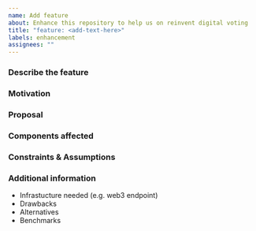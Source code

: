 ```yaml
---
name: Add feature
about: Enhance this repository to help us on reinvent digital voting
title: "feature: <add-text-here>"
labels: enhancement
assignees: ""
---
```


### Describe the feature
<!--
A short summary of what the bug is.
Please be clear and concise.
-->

### Motivation

### Proposal
<!-- In depth explanation, if required, or a clear and concise description of what the feature actually is. -->

### Components affected

### Constraints & Assumptions
<!-- Call out any constraint and/or assumption relevant for the development and use of this feature. -->

### Additional information
<!-- Edit or remove if required -->
- Infrastucture needed (e.g. web3 endpoint)
- Drawbacks
- Alternatives
- Benchmarks
